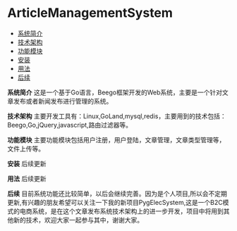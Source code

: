 # ArticleManagementSystem






+ [系统简介](#系统简介)
+ [技术架构](#技术架构)
+ [功能模块](#功能模块)
+ [安装](#安装)
+ [用法](#用法)
+ [后续](#后续)

**系统简介**
这是一个基于Go语言，Beego框架开发的Web系统，主要是一个针对文章发布或者新闻发布进行管理的系统。

**技术架构**
主要开发工具有：Linux,GoLand,mysql,redis，主要用到的技术包括：Beego,Go,jQuery,javascript,路由过滤器等。

**功能模块**
主要功能模块包括用户注册，用户登陆，文章管理，文章类型管理等，文件上传等。

**安装**
后续更新

**用法**
后续更新

**后续**
目前系统功能还比较简单，以后会继续完善。因为是个人项目,所以会不定期更新,有兴趣的朋友希望可以关注一下我的新项目PygElecSystem,这是一个B2C模式的电商系统，是在这个文章发布系统技术架构上的进一步开发，项目中将用到其他新的技术，欢迎大家一起参与其中，谢谢大家。
